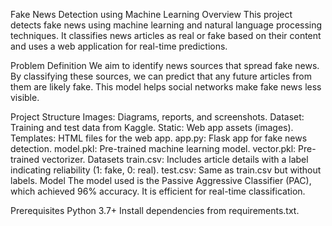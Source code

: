 Fake News Detection using Machine Learning
Overview
This project detects fake news using machine learning and natural language processing techniques. It classifies news articles as real or fake based on their content and uses a web application for real-time predictions.

Problem Definition
We aim to identify news sources that spread fake news. By classifying these sources, we can predict that any future articles from them are likely fake. This model helps social networks make fake news less visible.

Project Structure
Images: Diagrams, reports, and screenshots.
Dataset: Training and test data from Kaggle.
Static: Web app assets (images).
Templates: HTML files for the web app.
app.py: Flask app for fake news detection.
model.pkl: Pre-trained machine learning model.
vector.pkl: Pre-trained vectorizer.
Datasets
train.csv: Includes article details with a label indicating reliability (1: fake, 0: real).
test.csv: Same as train.csv but without labels.
Model
The model used is the Passive Aggressive Classifier (PAC), which achieved 96% accuracy. It is efficient for real-time classification.

Prerequisites
Python 3.7+
Install dependencies from requirements.txt.